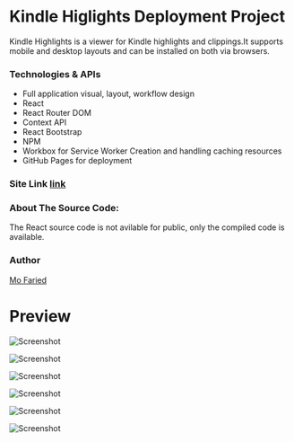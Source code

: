 # Kindle Higlights Deployment Project

Kindle Highlights is a viewer for Kindle highlights and clippings.It supports mobile and desktop layouts and can be installed on both via browsers.

### Technologies & APIs
* Full application visual, layout, workflow design
* React
* React Router DOM
* Context API
* React Bootstrap
* NPM
* Workbox for Service Worker Creation and handling caching resources
* GitHub Pages for deployment

### Site Link [link](https://m-faried.github.io/Kindle-Highlights/)

### About The Source Code:
The React source code is not avilable for public, only the compiled code is available.

### Author
[Mo Faried](https://m-faried.github.io/m-faried-portfolio/)

# Preview
![Screenshot](./screenshots/01.PNG)


![Screenshot](./screenshots/02.PNG)


![Screenshot](./screenshots/03.PNG)


![Screenshot](./screenshots/06.PNG)


![Screenshot](./screenshots/08.PNG)


![Screenshot](./screenshots/10.PNG)
